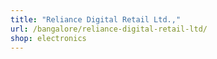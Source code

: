 ```yaml
---
title: "Reliance Digital Retail Ltd.,"
url: /bangalore/reliance-digital-retail-ltd/
shop: electronics
---
```

